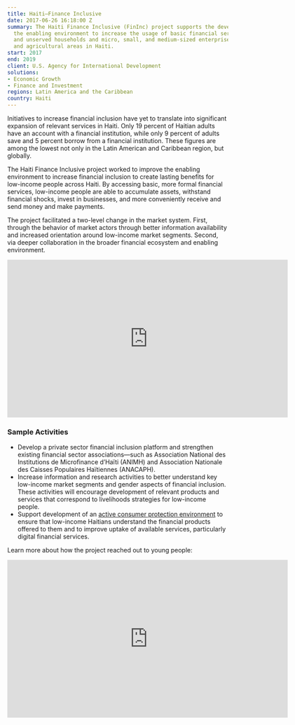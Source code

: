 ```yaml
---
title: Haiti—Finance Inclusive
date: 2017-06-26 16:18:00 Z
summary: The Haiti Finance Inclusive (FinInc) project supports the development of
  the enabling environment to increase the usage of basic financial services by undeserved
  and unserved households and micro, small, and medium-sized enterprises in rural
  and agricultural areas in Haiti.
start: 2017
end: 2019
client: U.S. Agency for International Development
solutions:
- Economic Growth
- Finance and Investment
regions: Latin America and the Caribbean
country: Haiti
---
```


Initiatives to increase financial inclusion have yet to translate into significant expansion of relevant services in Haiti. Only 19 percent of Haitian adults have an account with a financial institution, while only 9 percent of adults save and 5 percent borrow from a financial institution. These figures are among the lowest not only in the Latin American and Caribbean region, but globally.

The Haiti Finance Inclusive project worked to improve the enabling environment to increase financial inclusion to create lasting benefits for low-income people across Haiti. By accessing basic, more formal financial services, low-income people are able to accumulate assets, withstand financial shocks, invest in businesses, and more conveniently receive and send money and make payments.

The project facilitated a two-level change in the market system. First, through the behavior of market actors through better information availability and increased orientation around low-income market segments. Second, via deeper collaboration in the broader financial ecosystem and enabling environment.

<iframe src="https://player.vimeo.com/video/355104018" width="640" height="360" frameborder="0" allow="autoplay; fullscreen" allowfullscreen></iframe>

### Sample Activities

* Develop a private sector financial inclusion platform and strengthen existing financial sector associations—such as Association National des Institutions de Microfinance d’Haïti (ANIMH) and Association Nationale des Caisses Populaires Haïtiennes (ANACAPH).
* Increase information and research activities to better understand key low-income market segments and gender aspects of financial inclusion. These activities will encourage development of relevant products and services that correspond to livelihoods strategies for low-income people.
* Support development of an [active consumer protection environment](http://finclusionlab.org/blog/measuring-reach-digital-financial-services-haiti) to ensure that low-income Haitians understand the financial products offered to them and to improve uptake of available services, particularly digital financial services.

Learn more about how the project reached out to young people:

<iframe src="https://player.vimeo.com/video/242266763" width="640" height="360" frameborder="0" webkitallowfullscreen mozallowfullscreen allowfullscreen></iframe>
